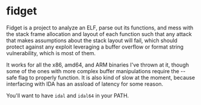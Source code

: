 fidget
======

Fidget is a project to analyze an ELF, parse out its functions, and mess with 
the stack frame allocation and layout of each function such that any attack 
that makes assumptions about the stack layout will fail, which should protect 
against any exploit leveraging a buffer overflow or format string 
vulnerability, which is most of them.

It works for all the x86, amd64, and ARM binaries I've thrown at it, though 
some of the ones with more complex buffer manipulations require the --safe flag 
to properly function. It is also kind of slow at the moment, because 
interfacing with IDA has an assload of latency for some reason.

You'll want to have `idal` and `idal64` in your PATH.